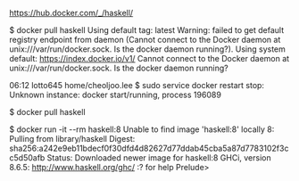 https://hub.docker.com/_/haskell/ 
 
 $  docker pull haskell
Using default tag: latest
Warning: failed to get default registry endpoint from daemon (Cannot connect to the Docker daemon at unix:///var/run/docker.sock. Is the docker daemon running?). Using system default: https://index.docker.io/v1/
Cannot connect to the Docker daemon at unix:///var/run/docker.sock. Is the docker daemon running?

 06:12  lotto645  home/cheoljoo.lee  $  sudo service docker restart
stop: Unknown instance:
docker start/running, process 196089



$ docker pull haskell

$  docker run -it --rm haskell:8
Unable to find image 'haskell:8' locally
8: Pulling from library/haskell
Digest: sha256:a242e9eb11bdecf0f30dfd4d82627d77ddab45cba5a87d7783102f3cc5d50afb
Status: Downloaded newer image for haskell:8
GHCi, version 8.6.5: http://www.haskell.org/ghc/  :? for help
Prelude>


